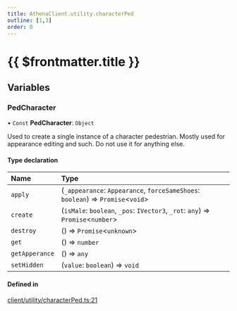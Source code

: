 ```yaml
---
title: AthenaClient.utility.characterPed
outline: [1,3]
order: 0
---
```


# {{ $frontmatter.title }}


## Variables

### PedCharacter

• `Const` **PedCharacter**: `Object`

Used to create a single instance of a character pedestrian.
Mostly used for appearance editing and such.
Do not use it for anything else.

#### Type declaration

| Name | Type |
| :------ | :------ |
| `apply` | (`_appearance`: `Appearance`, `forceSameShoes`: `boolean`) => `Promise`<`void`\> |
| `create` | (`isMale`: `boolean`, `_pos`: `IVector3`, `_rot`: `any`) => `Promise`<`number`\> |
| `destroy` | () => `Promise`<`unknown`\> |
| `get` | () => `number` |
| `getApperance` | () => `any` |
| `setHidden` | (`value`: `boolean`) => `void` |

#### Defined in

[client/utility/characterPed.ts:21](https://github.com/Stuyk/altv-athena/blob/6beb5a6/src/core/client/utility/characterPed.ts#L21)
